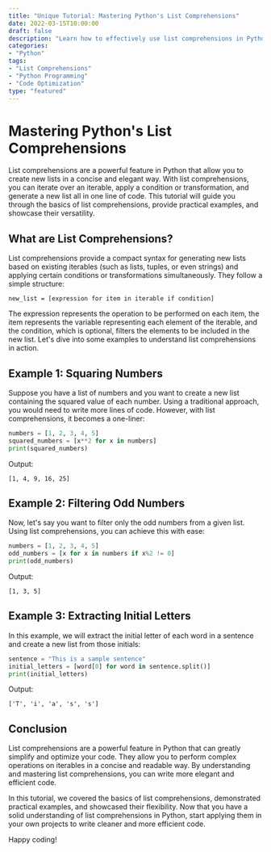 ```yaml
---
title: "Unique Tutorial: Mastering Python's List Comprehensions"
date: 2022-03-15T10:00:00
draft: false
description: "Learn how to effectively use list comprehensions in Python to write concise yet powerful code."
categories:
- "Python"
tags:
- "List Comprehensions"
- "Python Programming"
- "Code Optimization"
type: "featured"
---
```


# Mastering Python's List Comprehensions

List comprehensions are a powerful feature in Python that allow you to create new lists in a concise and elegant way. With list comprehensions, you can iterate over an iterable, apply a condition or transformation, and generate a new list all in one line of code. This tutorial will guide you through the basics of list comprehensions, provide practical examples, and showcase their versatility.

## What are List Comprehensions?

List comprehensions provide a compact syntax for generating new lists based on existing iterables (such as lists, tuples, or even strings) and applying certain conditions or transformations simultaneously. They follow a simple structure:

```
new_list = [expression for item in iterable if condition]
```

The expression represents the operation to be performed on each item, the item represents the variable representing each element of the iterable, and the condition, which is optional, filters the elements to be included in the new list. Let's dive into some examples to understand list comprehensions in action.

## Example 1: Squaring Numbers

Suppose you have a list of numbers and you want to create a new list containing the squared value of each number. Using a traditional approach, you would need to write more lines of code. However, with list comprehensions, it becomes a one-liner:

```python
numbers = [1, 2, 3, 4, 5]
squared_numbers = [x**2 for x in numbers]
print(squared_numbers)
```

Output:
```
[1, 4, 9, 16, 25]
```

## Example 2: Filtering Odd Numbers

Now, let's say you want to filter only the odd numbers from a given list. Using list comprehensions, you can achieve this with ease:

```python
numbers = [1, 2, 3, 4, 5]
odd_numbers = [x for x in numbers if x%2 != 0]
print(odd_numbers)
```

Output:
```
[1, 3, 5]
```

## Example 3: Extracting Initial Letters

In this example, we will extract the initial letter of each word in a sentence and create a new list from those initials:

```python
sentence = "This is a sample sentence"
initial_letters = [word[0] for word in sentence.split()]
print(initial_letters)
```

Output:
```
['T', 'i', 'a', 's', 's']
```

## Conclusion

List comprehensions are a powerful feature in Python that can greatly simplify and optimize your code. They allow you to perform complex operations on iterables in a concise and readable way. By understanding and mastering list comprehensions, you can write more elegant and efficient code.

In this tutorial, we covered the basics of list comprehensions, demonstrated practical examples, and showcased their flexibility. Now that you have a solid understanding of list comprehensions in Python, start applying them in your own projects to write cleaner and more efficient code.

Happy coding!

